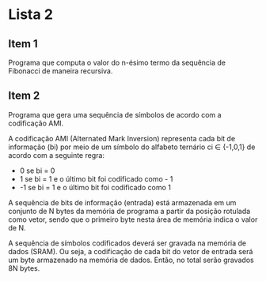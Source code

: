 # Lista 2

## Item 1

Programa que computa o valor do n-ésimo termo da sequência de Fibonacci de maneira recursiva.

## Item 2

Programa que gera uma sequência de símbolos de acordo com a codificação AMI.

A codificação AMI (Alternated Mark Inversion) representa cada bit de informação (bi) por meio de um símbolo do alfabeto ternário ci ∈
{-1,0,1} de acordo com a seguinte regra:

- 0 se bi = 0
- 1 se bi = 1 e o último bit foi codificado como - 1
- -1 se bi = 1 e o último bit foi codificado como 1

A sequência de bits de informação (entrada) está armazenada em um conjunto de N bytes da
memória de programa a partir da posição rotulada como vetor, sendo que o primeiro byte nesta
área de memória indica o valor de N. 

A sequência de símbolos codificados deverá ser gravada na memória de dados (SRAM). Ou seja,
a codificação de cada bit do vetor de entrada será um byte armazenado na memória de
dados. Então, no total serão gravados 8N bytes.

